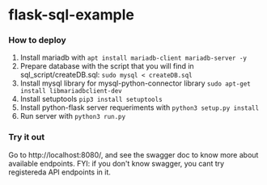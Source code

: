 # flask-sql-example

### How to deploy

1. Install mariadb with `apt install mariadb-client mariadb-server -y`
2. Prepare database with the script that you will find in sql_script/createDB.sql: `sudo mysql < createDB.sql`
3. Install mysql library for mysql-python-connector library `sudo apt-get install libmariadbclient-dev`
4. Install setuptools `pip3 install setuptools`
5. Install python-flask server requeriments with `python3 setup.py install`
6. Run server with `python3 run.py`

### Try it out
Go to http://localhost:8080/, and see the swagger doc to know more about available endpoints.
FYI: if you don't know swagger, you cant try registereda API endpoints in it.
